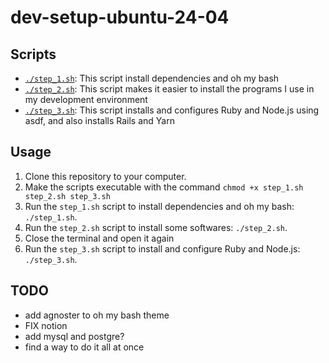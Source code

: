 # dev-setup-ubuntu-24-04

## Scripts
- [`./step_1.sh`](step_1.sh): This script install dependencies and oh my bash
- [`./step_2.sh`](step_2.sh): This script makes it easier to install the programs I use in my development environment
- [`./step_3.sh`](step_3.sh): This script installs and configures Ruby and Node.js using asdf, and also installs Rails and Yarn

## Usage
1. Clone this repository to your computer.
2. Make the scripts executable with the command `chmod +x step_1.sh step_2.sh step_3.sh`
3. Run the `step_1.sh` script to install dependencies and oh my bash: `./step_1.sh`.
4. Run the `step_2.sh` script to install some softwares: `./step_2.sh`.
5. Close the terminal and open it again
6. Run the `step_3.sh` script to install and configure Ruby and Node.js: `./step_3.sh`.

## TODO
- add agnoster to oh my bash theme
- FIX notion
- add mysql and postgre?
- find a way to do it all at once